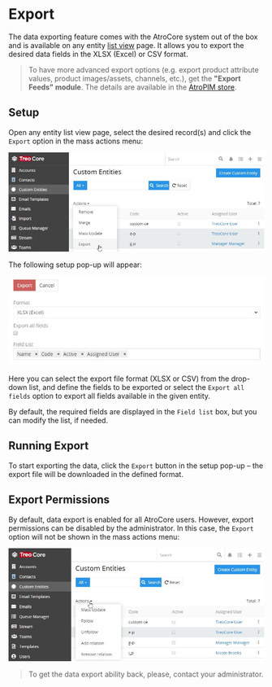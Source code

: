 # Export

The data exporting feature comes with the AtroCore system out of the box and is available on any entity [list view](./views-and-panels-core.md#list-view) page. It allows you to export the desired data fields in the XLSX (Excel) or CSV format.

> To have more advanced export options (e.g. export product attribute values, product images/assets, channels, etc.), get the **"Export Feeds" module**. The details are available in the [AtroPIM store](https://atropim.com/store/export-feeds).

## Setup

Open any entity list view page, select the desired record(s) and click the `Export` option in the mass actions menu:

![Export option](../../_assets/export/export-option.jpg)

The following setup pop-up will appear:

![Export setup](../../_assets/export/export-setup.jpg)

Here you can select the export file format (XLSX or CSV) from the drop-down list, and define the fields to be exported or select the `Export all fields` option to export all fields available in the given entity.

By default, the required fields are displayed in the `Field list` box, but you can modify the list, if needed.

## Running Export

To start exporting the data, click the `Export` button in the setup pop-up – the export file will be downloaded in the defined format.

## Export Permissions

By default, data export is enabled for all AtroCore users. However, export permissions can be disabled by the administrator. In this case, the `Export` option will not be shown in the mass actions menu:

![Export option disabled](../../_assets/export/export-option-disabled.jpg)

> To get the data export ability back, please, contact your administrator.




